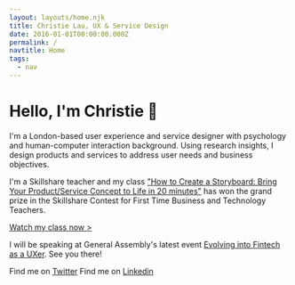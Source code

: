 ```yaml
---
layout: layouts/home.njk
title: Christie Lau, UX & Service Design
date: 2016-01-01T00:00:00.000Z
permalink: /
navtitle: Home
tags:
  - nav
---
```

# Hello, I'm Christie :raising_hand:

I'm a London-based user experience and service designer with psychology and human-computer interaction background.
Using research insights, I design products and services to address user needs and business objectives.

I'm a Skillshare teacher and my class ["How to Create a Storyboard: Bring Your Product/Service Concept to Life in 20 minutes"](https://skl.sh/2TOE5Qc) has won the grand prize in the Skillshare Contest for First Time Business and Technology Teachers. 

[Watch my class now >](https://skl.sh/2TOE5Qc)

I will be speaking at General Assembly's latest event [Evolving into Fintech as a UXer](https://www.eventbrite.co.uk/e/evolving-into-fintech-as-a-uxer-tickets-59760055936). See you there! 

Find me on [Twitter](https://twitter.com/cC_L/)
Find me on [Linkedin](https://www.linkedin.com/in/lauchristie/)
